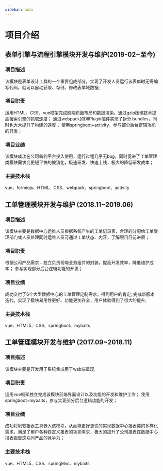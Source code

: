 ```yaml
---
sidebar: auto
---
```

# 项目介绍
## 表单引擎与流程引擎模块开发与维护(2019-02~至今)
### 项目描述
该模块是表单设计工具的一个重要组成部分，实现了开发人员运行该表单时无需编写代码，就可以自动获取、存储、修改表单域数据;
### 项目职责
运用HTML、CSS、vue框架完成前端页面布局和数据渲染，通过gzip压缩技术提高搜索引擎的抓取速度；
通过webpack的DllPlugin插件实现了拆分 bundles，同时也大大提升了构建的速度；
使用springboot+activity，参与部分后台逻辑功能的开发；
### 项目业绩
该模块成功在公司新的平台投入使用，运行过程几乎无bug，同时促进了工单管理类模块需求变更短平快的被消化，极速研发、快速上线，极大的降低研发成本；
### 主要技术栈
vue、formiojs、HTML、CSS、webpack、springboot、activity

## 工单管理模块开发与维护 (2018.11~2019.06)
### 项目描述
该模块主要是数据中心运维人员根据系统产生的工单记录表，合理的分配给工单受理部门或人员处理同时运维人员可通过工单状态、内容，了解项目目前进展；
### 项目职责
根据公司产品需求，独立负责前端业务组件的封装，提高开发效率，降低维护成本；
参与实现部分后台逻辑功能的开发；
### 项目业绩
成功交付了6个大型数据中心的工单管理定制需求，得到用户的肯定;
完成新版本迭代，实现了模块易用性更好、功能更加齐全，用户体验得到了很大的提升;
### 主要技术栈
vue、HTML5、CSS、springboot、mybaits

## 工单管理模块开发与维护 (2017.09~2018.11)
### 项目描述
该模块主要是开发用于系统集成用于web端呈现;
### 项目职责
运用vue框架独立完成该模块前端界面设计以及功能的开发和维护工作；
使用springboot+mybaits，参与实现部分后台逻辑功能的开发；
### 项目业绩
成功将帆软报表工具嵌入该模块，从而能更好更快的实现数据中心报表类的多样化需求，满足了用户各种自定义报表的功能需求，极大的提升了公司报表在数据中心报表报告这块同产品的竞争力；
### 主要技术栈
vue、HTML5、CSS、springMvc、mybaits